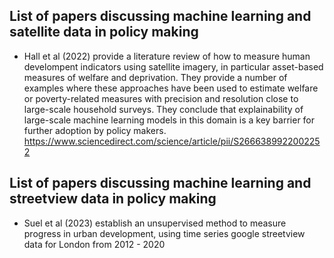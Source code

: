 ## List of papers discussing machine learning and satellite data in policy making

- Hall et al (2022) provide a literature review of how to measure human develompent indicators using satellite imagery, in particular asset-based measures of welfare and deprivation. They provide a number of examples where these approaches have been used to estimate welfare or poverty-related measures with precision and resolution close to large-scale household surveys. They conclude that explainability of large-scale machine learning models in this domain is a key barrier for further adoption by policy makers.  https://www.sciencedirect.com/science/article/pii/S2666389922002252


## List of papers discussing machine learning and streetview data in policy making

- Suel et al (2023) establish an unsupervised method to measure progress in urban development, using time series google streetview data for London from 2012 - 2020





<!-- Charitidis, P., Moschos, S., Pipertzis, A., Theologou, I. J., Michailidis, M., Doropoulos, S., ... & Vologiannidis, S. (2022). StreetScouting: A Deep Learning Platform for Automatic Detection and Geotagging of Urban Features from Street-Level Images. Applied Sciences, 13(1), 266.
 
Khachiyan, Arman, Anthony Thomas, Huye Zhou, Gordon Hanson, Alex Cloninger, Tajana Rosing, and Amit K. Khandelwal. 2022. "Using Neural Networks to Predict Microspatial Economic Growth." American Economic Review: Insights, 4 (4): 491-506.
 
Rolf, E., J. Proctor, T. Carleton, I. Bolliger, V. Shankar, M. Ishihara, B. Recht, and S. Hsiang (2021). A generalizable and accessible approach to machine learning with global satellite imagery. Nature Communications.
 
Stevenson, M., Mues, C., & Bravo, C. (2022). Deep residential representations: Using unsupervised learning to unlock elevation data for geo-demographic prediction. ISPRS Journal of Photogrammetry and Remote Sensing, 187, 378-392.
 
Suel, E., Bhatt, S., Brauer, M., Flaxman, S., & Ezzati, M. (2021). Multimodal deep learning from satellite and street-level imagery for measuring income, overcrowding, and environmental deprivation in urban areas. Remote Sensing of Environment, 257, 112339.![image](https://github.com/janspiegel/janspiegel.github.io/assets/83724772/70f0ddc0-f5d6-49f8-99cf-1674fe02bdb6)

-->
